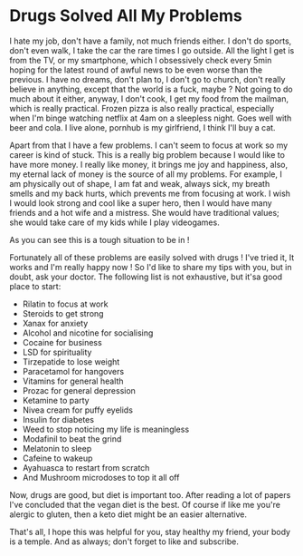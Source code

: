 # Drugs Solved All My Problems

I hate my job, don't have a family, not much friends either. I don't do sports, 
don't even walk, I take the car the rare times I go outside. All the light I get is
from the TV, or my smartphone, which I obsessively check every 5min hoping for the latest round of awful
news to be even worse than the previous.
I have no dreams, don't plan to, I don't go to church, don't really believe in anything, except
that the world is a fuck, maybe ? Not going to do much about it either, anyway, I don't cook, I get my food from
the mailman, which is really practical. Frozen pizza is also really practical, especially when I'm binge watching 
netflix at 4am on a sleepless night. Goes well with beer and cola. I live alone, pornhub is my girlfriend, I think I'll buy a cat.

Apart from that I have a few problems. I can't seem to focus at work so my career is kind of stuck. This is a really
big problem because I would like to have more money. I really like money, it brings me joy and happiness, also,
my eternal lack of money is the source of all my problems. For example, I am physically out of shape, I am fat and
weak, always sick, my breath smells and my back hurts, which prevents me from focusing at work. I wish I would look strong and cool
like a super hero, then I would have many friends and a hot wife and a mistress. She would have traditional values;
she would take care of my kids while I play videogames.

As you can see this is a tough situation to be in !

Fortunately all of these problems are easily solved with drugs ! I've tried it, It works and I'm really happy now !
So I'd like to share my tips with you, but in doubt, ask your doctor. The following list is not exhaustive, but it'sa good place to start:

- Rilatin to focus at work
- Steroids to get strong
- Xanax for anxiety 
- Alcohol and nicotine for socialising
- Cocaine for business
- LSD for spirituality
- Tirzepatide to lose weight
- Paracetamol for hangovers
- Vitamins for general health
- Prozac for general depression
- Ketamine to party
- Nivea cream for puffy eyelids
- Insulin for diabetes
- Weed to stop noticing my life is meaningless
- Modafinil to beat the grind
- Melatonin to sleep
- Cafeine to wakeup
- Ayahuasca to restart from scratch
- And Mushroom microdoses to top it all off

Now, drugs are good, but diet is important too. After reading a lot of papers I've concluded that the vegan diet is the best. 
Of course if like me you're alergic to gluten, then a keto diet might be an easier alternative.

That's all, I hope this was helpful for you, stay healthy my friend, your body is a temple. And as always; don't forget to like and subscribe.

